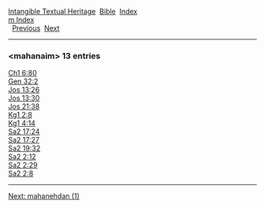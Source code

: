 [Intangible Textual Heritage](../../index)  [Bible](../index) 
[Index](index)   
[m Index](_m_)  
  [Previous](c07038)  [Next](c07040) 

------------------------------------------------------------------------

### &lt;mahanaim&gt; 13 entries

[Ch1 6:80](../kjv/ch1006.htm#080)  
[Gen 32:2](../kjv/gen032.htm#002)  
[Jos 13:26](../kjv/jos013.htm#026)  
[Jos 13:30](../kjv/jos013.htm#030)  
[Jos 21:38](../kjv/jos021.htm#038)  
[Kg1 2:8](../kjv/kg1002.htm#008)  
[Kg1 4:14](../kjv/kg1004.htm#014)  
[Sa2 17:24](../kjv/sa2017.htm#024)  
[Sa2 17:27](../kjv/sa2017.htm#027)  
[Sa2 19:32](../kjv/sa2019.htm#032)  
[Sa2 2:12](../kjv/sa2002.htm#012)  
[Sa2 2:29](../kjv/sa2002.htm#029)  
[Sa2 2:8](../kjv/sa2002.htm#008)  

------------------------------------------------------------------------

[Next: mahanehdan (1)](c07040)
